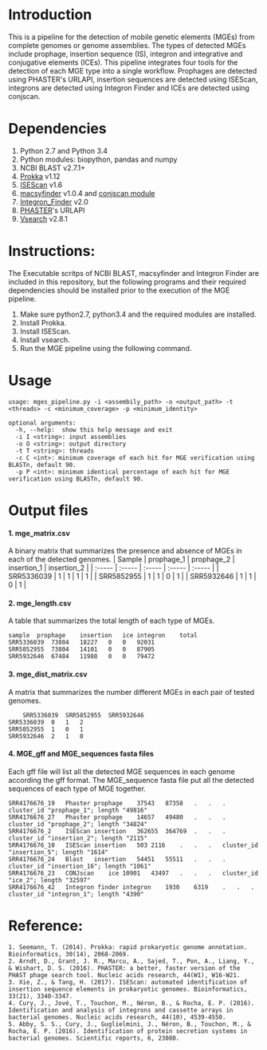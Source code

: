 # Introduction
This is a pipeline for the detection of mobile genetic elements (MGEs) from complete genomes or genome assemblies. The types of detected MGEs include prophage, insertion sequence (IS), integron and integrative and conjugative elements (ICEs). This pipeline integrates four tools for the detection of each MGE type into a single workflow. Prophages are detected using PHASTER's URLAPI, insertion sequences are detected using ISEScan, integrons are detected using Integron Finder and ICEs are detected using conjscan.

# Dependencies
1. Python 2.7 and Python 3.4
2. Python modules: biopython, pandas and numpy
3. NCBI BLAST v2.7.1+
4. [Prokka](https://github.com/tseemann/prokka) v1.12 
5. [ISEScan](https://github.com/xiezhq/ISEScan) v1.6
6. [macsyfinder](https://github.com/gem-pasteur/macsyfinder) v1.0.4 and [conjscan module](https://github.com/gem-pasteur/Macsyfinder_models/tree/master/models/Conjugation)
7. [Integron_Finder](https://github.com/gem-pasteur/Integron_Finder) v2.0
8. [PHASTER](http://phaster.ca/)'s URLAPI
9. [Vsearch](https://github.com/torognes/vsearch) v2.8.1

# Instructions:
The Executable scritps of NCBI BLAST, macsyfinder and Integron Finder are included in this repository, but the following programs and their required dependencies should be installed prior to the execution of the MGE pipeline.
1. Make sure python2.7, python3.4 and the required modules are installed.
2. Install Prokka. 
3. Install ISEScan.
4. Install vsearch.
5. Run the MGE pipeline using the following command.

# Usage
```
usage: mges_pipeline.py -i <assembily_path> -o <output_path> -t <threads> -c <minimum_coverage> -p <minimum_identity>

optional arguments:
  -h, --help:  show this help message and exit
  -i I <string>: input assemblies
  -o O <string>: output directory
  -t T <string>: threads
  -c C <int>: minimum coverage of each hit for MGE verification using BLASTn, default 90.
  -p P <int>: minimum identical percentage of each hit for MGE verification using BLASTn, default 90.
```
# Output files
#### 1. mge_matrix.csv
A binary matrix that summarizes the presence and absence of MGEs in each of the detected genomes.
| Sample | prophage_1 | prophage_2 | insertion_1 | insertion_2 |
| :----- | :----- | :----- | :----- | :----- |
| SRR5336039 | 1 | 1 | 1 | 1 |
| SRR5852955 | 1 | 1 | 0 | 1 |
| SRR5932646 | 1 | 1 | 0 | 1 |

#### 2. mge_length.csv
A table that summarizes the total length of each type of MGEs.
```
sample	prophage	insertion	ice	integron	total
SRR5336039	73804	18227	0	0	92031
SRR5852955	73804	14101	0	0	87905
SRR5932646	67484	11988	0	0	79472
```
#### 3. mge_dist_matrix.csv
A matrix that summarizes the number different MGEs in each pair of tested genomes.
```
	SRR5336039	SRR5852955	SRR5932646
SRR5336039	0	1	2
SRR5852955	1	0	1
SRR5932646	2	1	0
```
#### 4. MGE_gff and MGE_sequences fasta files
Each gff file will list all the detected MGE sequences in each genome according the gff format. The MGE_sequence fasta file put all the detected sequences of each type of MGE together.
```
SRR4176676_19	Phaster	prophage	37543	87358	.	.	.	cluster_id "prophage_1"; length "49816"
SRR4176676_27	Phaster	prophage	14657	49480	.	.	.	cluster_id "prophage_2"; length "34824"
SRR4176676_2	ISEScan	insertion	362655	364769	.	.	.	cluster_id "insertion_2"; length "2115"
SRR4176676_10	ISEScan	insertion	503	2116	.	.	.	cluster_id "insertion_5"; length "1614"
SRR4176676_24	Blast	insertion	54451	55511	.	.	.	cluster_id "insertion_16"; length "1061"
SRR4176676_23	CONJscan	ice	10901	43497	.	.	.	cluster_id "ice_2"; length "32597"
SRR4176676_42	Integron finder	integron	1930	6319	.	.	.	cluster_id "integron_1"; length "4390"
```
# Reference:
```
1. Seemann, T. (2014). Prokka: rapid prokaryotic genome annotation. Bioinformatics, 30(14), 2068-2069.
2. Arndt, D., Grant, J. R., Marcu, A., Sajed, T., Pon, A., Liang, Y., & Wishart, D. S. (2016). PHASTER: a better, faster version of the PHAST phage search tool. Nucleic acids research, 44(W1), W16-W21.
3. Xie, Z., & Tang, H. (2017). ISEScan: automated identification of insertion sequence elements in prokaryotic genomes. Bioinformatics, 33(21), 3340-3347.
4. Cury, J., Jové, T., Touchon, M., Néron, B., & Rocha, E. P. (2016). Identification and analysis of integrons and cassette arrays in bacterial genomes. Nucleic acids research, 44(10), 4539-4550.
5. Abby, S. S., Cury, J., Guglielmini, J., Néron, B., Touchon, M., & Rocha, E. P. (2016). Identification of protein secretion systems in bacterial genomes. Scientific reports, 6, 23080.
```
